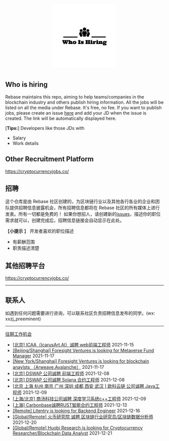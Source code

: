 <div align="center">
  <img src="./logo.png" style="margin: 0 auto 10px;" width="200"/>
</div>


## Who is hiring
Rebase maintains this repo, aiming to help teams/companies in the blockchain industry and others publish hiring information. All the jobs will be listed on all the media under Rebase. It's free, no fee.
If you want to publish jobs, please create an issue [here](https://github.com/rebase-network/who-is-hiring/issues/) and add your JD when the issue is created. The link will be automatically displayed here.

[**Tips:**]
Developers like those JDs with
- Salary
- Work details

## Other  Recruitment  Platform

https://cryptocurrencyjobs.co/

## 招聘
这个仓库是由 Rebase 社区创建的，为区块链行业以及其他各行各业的企业和团队提供招聘信息披露机会，所有招聘信息都将在 Rebase 社区的所有媒体上进行发表。所有一切都是免费的！
如果你想招人，请创建新的[issues](https://github.com/rebase-network/who-is-hiring/issues/)，描述你的职位需求就可以，创建完成后，招聘信息链接会自动显示在此处。

【**小提示**  】
开发者喜欢的职位描述
- 有薪酬范围
- 职责描述清楚

## 其他招聘平台
https://cryptocurrencyjobs.co/

---

## 联系人
如遇到任何问题需要进行咨询，可以联系社区负责招聘信息发布的同学。(wx: xxzj_preeminent)

---

[往期工作机会](./jobs.md)

- [[北京] ICAA（IcarusArt.AI）诚聘 web前端工程师](https://github.com/rebase-network/who-is-hiring/issues/45) 2021-11-15
- [[Beijing/Shanghai] Foresight Ventures is looking for Metaverse Fund Manager](https://github.com/rebase-network/who-is-hiring/issues/46) 2021-11-17
- [[New York/Shanghai] Foresight Ventures is looking for blockchain anaylsts （Arweave,Avalanche）](https://github.com/rebase-network/who-is-hiring/issues/47) 2021-11-17
- [[北京] DSWAP 公司诚聘 前端工程师](https://github.com/rebase-network/who-is-hiring/issues/48) 2021-12-08
- [[北京] DSWAP 公司诚聘 Solana 合约工程师](https://github.com/rebase-network/who-is-hiring/issues/49) 2021-12-08
- [[北京 上海 杭州 南京 广州 深圳 成都 西安 武汉 ] 欧科云链 公司诚聘 Java工程师](https://github.com/rebase-network/who-is-hiring/issues/50) 2021-12-09
- [[上海/北京] 商汤科技公司诚聘 深度学习系统c++工程师](https://github.com/rebase-network/who-is-hiring/issues/51) 2021-12-09
- [[上海] Carbonbase诚聘RUST智能合约工程师](https://github.com/rebase-network/who-is-hiring/issues/52) 2021-12-13
- [[Remote] Litentry is looking for Backend Engineer](https://github.com/rebase-network/who-is-hiring/issues/53) 2021-12-16
- [[Global/Remote] 火币研究院 诚聘 区块链行业研究员/区块链数据分析师](https://github.com/rebase-network/who-is-hiring/issues/54) 2021-12-20
- [[Global/Remote] Huobi Research is looking for Cryptocurrency Researcher/Blockchain Data Analyst](https://github.com/rebase-network/who-is-hiring/issues/55) 2021-12-21
